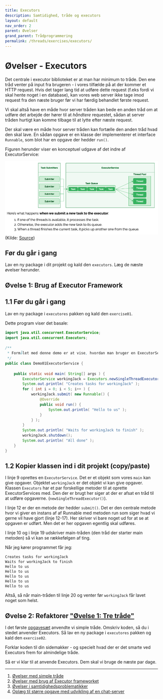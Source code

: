 ```yaml
---
title: Executors
description: Samtidighed, tråde og executors
layout: default
nav_order: 2
parent: Øvelser
grand_parent: Trådprogrammering
permalink: /threads/exercises/executors/
---
```


# Øvelser - Executors

Det centrale i executor biblioteket er at man har minimum to tråde. Den ene tråd venter på input fra brugeren - i vores tilfælde på at der kommer et HTTP request. Hvis det tager lang tid at udføre dette request (f.eks fordi vi skal hente noget i en database), kan vores web server ikke tage imod request fra den næste bruger før vi har færdig behandlet første request.

Vi skal altså have en måde hvor server tråden kan bede en anden tråd om at udføre det arbejde der hører til at *håndtere* requestet, sådan at server tråden hurtigt kan komme tilbage til at lytte efter næste request.

Der skal være en måde hvor server tråden kan fortælle den anden tråd hvad den skal lave. En sådan opgave er en klasse der implementerer et interface `Runnable`, som blot har en opgave der hedder `run()`.

Figuren herunder viser en konceptuel udgave af det indre af ExecutorService:

![Executor](../img/executorservice.png)
(Kilde: [Source](https://www.baeldung.com/java-rejectedexecutionhandler))

## Før du går i gang

Lav en ny package i dit projekt og kald den `executors`. Læg de næste øvelser herunder.

## Øvelse 1: Brug af Executor Framework

## 1.1 Før du går i gang

Lav en ny package i `executores` pakken og kald den `exercise01`.

Dette program viser det basale:

```java
import java.util.concurrent.ExecutorService;
import java.util.concurrent.Executors;

/**
 * Formålet med denne demo er at vise, hvordan man bruger en ExecutorService med en enkelt tråd.
 */
public class Demo01ExecutorService {

    public static void main( String[] args ) {
        ExecutorService workingJack = Executors.newSingleThreadExecutor();
        System.out.println( "Creates tasks for workingJack" );
        for ( int i = 0; i < 5; i++ ) {
            workingJack.submit( new Runnable() {
                @Override
                public void run() {
                    System.out.println( "Hello to us" );
                }
            } );
        }
        System.out.println( "Waits for workingJack to finish" );
        workingJack.shutdown();
        System.out.println( "All done" );
    }
}
```

## 1.2 Kopier klassen ind i dit projekt (copy/paste)

I linje 9 oprettes en `ExecutorService`. Det er et objekt som vores `main` kan give opgaver. Objektet `workingJack` er det objekt vi kan give opgaver. Klassen `Executors` har et par forskellige metoder til at oprette ExecutorServices med. Den der er brugt her siger at der er afsat en tråd til at udføre opgaverne. (`newSingleThreadExecutor()`).

I linje 12 er der en metode der hedder `submit()`. Det er den centrale metode hvor vi giver en instans af af Runnable med metoden run som siger hvad vi gerne vil have gjort (linje 12-17). Her skriver vi bare noget ud for at se at opgaven er udført. Men det er her opgaven egentlig skal udføres.

I linje 10 og i linje 19 udskriver main-tråden (den tråd der starter main metoden) så vi kan se rækkefølgen af ting.

Når jeg kører programmet får jeg:

```text
Creates tasks for workingJack
Waits for workingJack to finish
Hello to us
Hello to us
Hello to us
Hello to us
Hello to us
```

Altså, så når main-tråden til linje 20 og venter før `workingJack` får lavet noget som helst.

## Øvelse 2: Refaktorer ["Øvelse 1: Tre tråde"](./exercises_threads.md#%C3%B8velse-1-tre-tr%C3%A5de)

I det første [opgavesæt](./exercises_threads.md#%C3%B8velse-1-tre-tr%C3%A5de) anvendte vi simple tråde. Omskriv koden, så du i stedet anvender Executors. Så lav en ny package i `executores` pakken og kald den `exercise02`.

Forklar koden til din sidemakker - og specielt hvad der er det smarte ved Executors frem for almindelige tråde.

Så er vi klar til at anvende Executors. Dem skal vi bruge de næste par dage.

<hr/>

1. [Øvelser med simple tråde](./exercises_threads.md)
2. [Øvelser med brug af Executor frameworket](./exercises_executor.md)
3. [Øvelser i samtidighedsproblematikker](./exercises_concurrency_problems.md)
4. [Oplæg til større opgave med udvikling af en chat-server](./exercises_chatserver.md)
